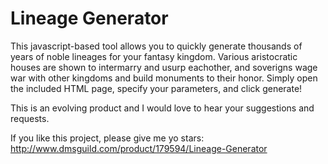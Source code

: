 # Lineage Generator

This javascript-based tool allows you to quickly generate thousands of years of noble lineages for your fantasy kingdom. Various aristocratic houses are shown to intermarry and usurp eachother, and soverigns wage war with other kingdoms and build monuments to their honor. Simply open the included HTML page, specify your parameters, and click generate!

This is an evolving product and I would love to hear your suggestions and requests.

If you like this project, please give me yo stars:
http://www.dmsguild.com/product/179594/Lineage-Generator
